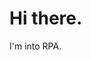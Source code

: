 
# Hi there.

I'm into RPA.

<!---
h-j-l/h-j-l is a ✨ special ✨ repository because its `README.md` (this file) appears on your GitHub profile.
You can click the Preview link to take a look at your changes.
--->

